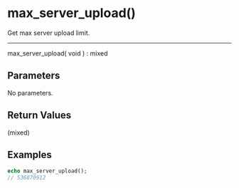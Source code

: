 # max_server_upload()

Get max server upload limit.

---

max_server_upload( void ) : mixed

## Parameters

No parameters.

## Return Values

(mixed)

## Examples

```php
echo max_server_upload();
// 536870912
```
